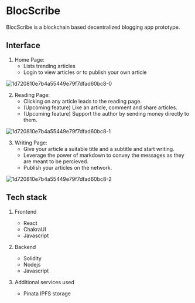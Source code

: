 # BlocScribe
BlocScribe is a blockchain based decentralized blogging app prototype.

## Interface

1. Home Page:
   - Lists trending articles
   - Login to view articles or to publish your own article

![1d720810e7b4a55449e79f7dfad60bc8-0](https://github.com/Shriyam-Avasthi/BlocScribe/assets/56196449/11b367d4-e166-4607-a1e5-0de62fd05cbc)

2. Reading Page:
   - Clicking on any article leads to the reading page.
   - (Upcoming feature) Like an article, comment and share articles.
   - (Upcoming feature) Support the author by sending money directly to them.
     
![1d720810e7b4a55449e79f7dfad60bc8-1](https://github.com/Shriyam-Avasthi/BlocScribe/assets/56196449/26bd558f-a9c7-44b3-a282-400fe3eab0c8)

3. Writing Page:
   - Give your article a suitable title and a subtitle and start writing.
   - Leverage the power of markdown to convey the messages as they are meant to be percieved.
   - Publish your articles on the network.
     
![1d720810e7b4a55449e79f7dfad60bc8-2](https://github.com/Shriyam-Avasthi/BlocScribe/assets/56196449/60df4acd-730a-40b1-a65f-e848002730b0)

## Tech stack
1. Frontend
   - React
   - ChakraUI
   - Javascript

2. Backend
   - Solidity
   - Nodejs
   - Javascript
  
3. Additional services used
   - Pinata IPFS storage
